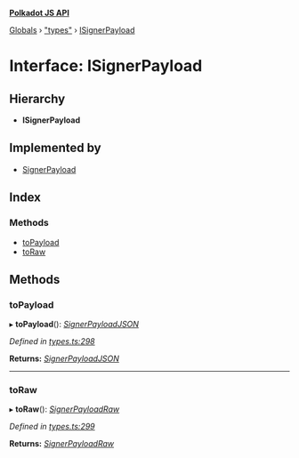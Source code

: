**[Polkadot JS API](../README.md)**

[Globals](../globals.md) › [&quot;types&quot;](../modules/_types_.md) › [ISignerPayload](_types_.isignerpayload.md)

# Interface: ISignerPayload

## Hierarchy

* **ISignerPayload**

## Implemented by

* [SignerPayload](../classes/_primitive_extrinsic_signerpayload_.signerpayload.md)

## Index

### Methods

* [toPayload](_types_.isignerpayload.md#topayload)
* [toRaw](_types_.isignerpayload.md#toraw)

## Methods

###  toPayload

▸ **toPayload**(): *[SignerPayloadJSON](_types_.signerpayloadjson.md)*

*Defined in [types.ts:298](https://github.com/polkadot-js/api/blob/8b80ce7/packages/types/src/types.ts#L298)*

**Returns:** *[SignerPayloadJSON](_types_.signerpayloadjson.md)*

___

###  toRaw

▸ **toRaw**(): *[SignerPayloadRaw](_types_.signerpayloadraw.md)*

*Defined in [types.ts:299](https://github.com/polkadot-js/api/blob/8b80ce7/packages/types/src/types.ts#L299)*

**Returns:** *[SignerPayloadRaw](_types_.signerpayloadraw.md)*